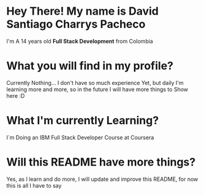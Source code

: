# Hey There! My name is David Santiago Charrys Pacheco
I'm A 14 years old **Full Stack Development** from Colombia
  
# What you will find in my profile?
Currently Nothing... I don't have so much experience Yet, but daily I'm learning more and more,
so in the future I will have more things to Show here :D
  
# What I'm currently Learning?
I´m Doing an IBM Full Stack Developer Course at Coursera
  
# Will this README have more things?
Yes, as I learn and do more, I will update and improve this README, for now this is all I have to say
